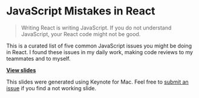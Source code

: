 # JavaScript Mistakes in React
> Writing React is writing JavaScript. If you do not understand JavaScript, your React code might not be good.

This is a curated list of five common JavaScript issues you might be doing in React. I found these issues in my daily work, making code reviews to my teammates and to myself.

**[View slides](http://jonalvarezz.github.io/javascript-miskates-in-react/)**

This slides were generated using Keynote for Mac. Feel free to [submit an issue](https://github.com/jonalvarezz/javascript-miskates-in-react/issues) if you find a not working slide.

